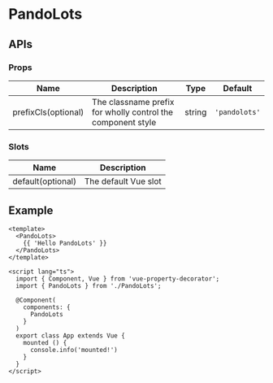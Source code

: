 # PandoLots

## APIs

### Props
| Name | Description | Type | Default |
| --- | --- | --- | --- |
| prefixCls(optional) | The classname prefix for wholly control the component style | string | `'pandolots'` | 

### Slots
| Name | Description |
| --- | --- |
| default(optional) | The default Vue slot |

## Example

```vue
<template>
  <PandoLots>
    {{ 'Hello PandoLots' }}
  </PandoLots>
</template>

<script lang="ts">
  import { Component, Vue } from 'vue-property-decorator';
  import { PandoLots } from './PandoLots';

  @Component(
    components: {
      PandoLots
    }
  )
  export class App extends Vue {
    mounted () {
      console.info('mounted!')
    }
  }
</script>
```
